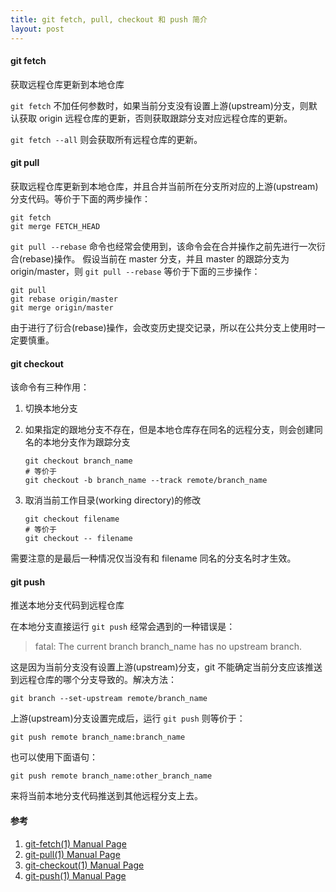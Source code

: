 ```yaml
---
title: git fetch, pull, checkout 和 push 简介
layout: post
---
```


#### git fetch
获取远程仓库更新到本地仓库

`git fetch` 不加任何参数时，如果当前分支没有设置上游(upstream)分支，则默认获取 origin 远程仓库的更新，否则获取跟踪分支对应远程仓库的更新。

`git fetch --all` 则会获取所有远程仓库的更新。

#### git pull
获取远程仓库更新到本地仓库，并且合并当前所在分支所对应的上游(upstream)分支代码。等价于下面的两步操作：

    git fetch
    git merge FETCH_HEAD

`git pull --rebase` 命令也经常会使用到，该命令会在合并操作之前先进行一次衍合(rebase)操作。
假设当前在 master 分支，并且 master 的跟踪分支为 origin/master，则 `git pull --rebase` 等价于下面的三步操作：

    git pull
    git rebase origin/master
    git merge origin/master

由于进行了衍合(rebase)操作，会改变历史提交记录，所以在公共分支上使用时一定要慎重。

#### git checkout
该命令有三种作用：

1.  切换本地分支
2.  如果指定的跟地分支不存在，但是本地仓库存在同名的远程分支，则会创建同名的本地分支作为跟踪分支

        git checkout branch_name
        # 等价于
        git checkout -b branch_name --track remote/branch_name

3.  取消当前工作目录(working directory)的修改

        git checkout filename
        # 等价于
        git checkout -- filename

需要注意的是最后一种情况仅当没有和 filename 同名的分支名时才生效。

#### git push
推送本地分支代码到远程仓库

在本地分支直接运行 `git push` 经常会遇到的一种错误是：

> fatal: The current branch branch_name has no upstream branch.

这是因为当前分支没有设置上游(upstream)分支，git 不能确定当前分支应该推送到远程仓库的哪个分支导致的。解决方法：

    git branch --set-upstream remote/branch_name

上游(upstream)分支设置完成后，运行 `git push` 则等价于：

    git push remote branch_name:branch_name

也可以使用下面语句：

    git push remote branch_name:other_branch_name

来将当前本地分支代码推送到其他远程分支上去。

#### 参考

1. [git-fetch(1) Manual Page](http://git-scm.com/docs/git-fetch)
2. [git-pull(1) Manual Page](http://git-scm.com/docs/git-pull)
2. [git-checkout(1) Manual Page](http://git-scm.com/docs/git-checkout)
2. [git-push(1) Manual Page](http://git-scm.com/docs/git-push)
